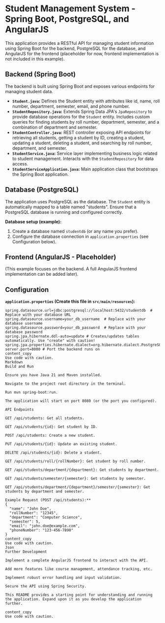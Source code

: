 # Student Management System - Spring Boot, PostgreSQL, and AngularJS

This application provides a RESTful API for managing student information using Spring Boot for the backend, PostgreSQL for the database, and AngularJS for the frontend (placeholder for now, frontend implementation is not included in this example).

## Backend (Spring Boot)

The backend is built using Spring Boot and exposes various endpoints for managing student data.

* **`Student.java`:** Defines the Student entity with attributes like id, name, roll number, department, semester, email, and phone number.
* **`StudentRepository.java`:** Extends Spring Data JPA's `JpaRepository` to provide database operations for the `Student` entity. Includes custom queries for finding students by roll number, department, semester, and a combination of department and semester.
* **`StudentController.java`:** REST controller exposing API endpoints for retrieving all students, getting a student by ID, creating a student, updating a student, deleting a student, and searching by roll number, department, and semester.
* **`StudentService.java`:** Service layer implementing business logic related to student management. Interacts with the `StudentRepository` for data access.
* **`StudentServiceApplication.java`:** Main application class that bootstraps the Spring Boot application.


## Database (PostgreSQL)

The application uses PostgreSQL as the database.  The `Student` entity is automatically mapped to a table named "students". Ensure that a PostgreSQL database is running and configured correctly.

**Database setup (example):**

1. Create a database named `studentdb` (or any name you prefer).
2. Configure the database connection in `application.properties` (see Configuration below).

## Frontend (AngularJS - Placeholder)

(This example focuses on the backend. A full AngularJS frontend implementation can be added later).


## Configuration

**`application.properties` (Create this file in `src/main/resources`):**

```properties
spring.datasource.url=jdbc:postgresql://localhost:5432/studentdb  # Replace with your database URL
spring.datasource.username=your_db_username  # Replace with your database username
spring.datasource.password=your_db_password  # Replace with your database password
spring.jpa.hibernate.ddl-auto=update # Creates/updates tables automatically. Use "create" with caution!
spring.jpa.properties.hibernate.dialect=org.hibernate.dialect.PostgreSQLDialect
server.port=8080 # Port the backend runs on
content_copy
Use code with caution.
Markdown
Build and Run

Ensure you have Java 21 and Maven installed.

Navigate to the project root directory in the terminal.

Run mvn spring-boot:run.

The application will start on port 8080 (or the port you configured).

API Endpoints

GET /api/students: Get all students.

GET /api/students/{id}: Get student by ID.

POST /api/students: Create a new student.

PUT /api/students/{id}: Update an existing student.

DELETE /api/students/{id}: Delete a student.

GET /api/students/roll/{rollNumber}: Get student by roll number.

GET /api/students/department/{department}: Get students by department.

GET /api/students/semester/{semester}: Get students by semester.

GET /api/students/department/{department}/semester/{semester}: Get students by department and semester.

Example Request (POST /api/students):**
{
  "name": "John Doe",
  "rollNumber": "12345",
  "department": "Computer Science",
  "semester": 5,
  "email": "john.doe@example.com",
  "phoneNumber": "123-456-7890"
}
content_copy
Use code with caution.
Json
Further Development

Implement a complete AngularJS frontend to interact with the API.

Add more features like course management, attendance tracking, etc.

Implement robust error handling and input validation.

Secure the API using Spring Security.

This README provides a starting point for understanding and running the application. Expand upon it as you develop the application further.

content_copy
Use code with caution.
